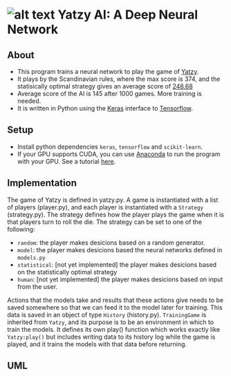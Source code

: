 # ![alt text](https://kcddelizabethemsley.files.wordpress.com/2018/01/untitled-3.gif?w=40 "Dice!") Yatzy AI: A Deep Neural Network

## About
* This program trains a neural network to play the game of [Yatzy][1].
* It plays by the Scandinavian rules, where the max score is 374, and the statisically optimal strategy gives an average score of [248.68][2]
* Average score of the AI is 145 after 1000 games. More training is needed.
* It is written in Python using the [Keras][3] interface to [Tensorflow][4].

[1]: https://en.wikipedia.org/wiki/Yatzy
[2]: https://www.csc.kth.se/utbildning/kth/kurser/DD143X/dkand12/Group89Michael/report/Larsson+Sjoberg.pdf
[3]: https://keras.io/
[4]: https://www.tensorflow.org/

## Setup
* Install python dependencies `keras`, `tensorflow` and `scikit-learn`.
* If your GPU supports CUDA, you can use [Anaconda][5] to run the program with your GPU. See a tutorial [here][6].

[5]: https://www.anaconda.com/products/individual#Downloads
[6]: https://medium.com/@martin.berger/how-to-setup-gpu-accelerated-tensorflow-keras-on-windows-10-with-anaconda-3-bf844a720aa3

## Implementation
The game of Yatzy is defined in yatzy.py. A game is instantiated with a list of players (player.py), and each player is instantiated with a `Strategy` (strategy.py). The strategy defines how the player plays the game when it is that players turn to roll the die. The strategy can be set to one of the following:
* `random`: the player makes desicions based on a random generator.
* `model`: the player makes desicions based the neural networks defined in `models.py`
* `statistical`: [not yet implemented] the player makes desicions based on the statistically optimal strategy
* `human`: [not yet implemented] the player makes desicions based on input from the user.

Actions that the models take and results that these actions give needs to be saved somewhere so that we can feed it to the model later for training. This data is saved in an object of type `History` (history.py). `TrainingGame` is inherited from `Yatzy`, and its purpose is to be an environment in which to train the models. It defines its own play() function which works exactly like `Yatzy:play()` but includes writing data to its history log while the game is played, and it trains the models with that data before returning.

## UML
